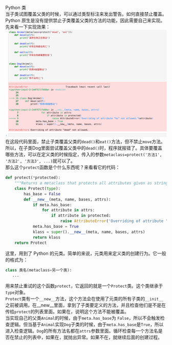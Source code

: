 Python 类<br />当子类试图覆盖父类的时候，可以通过类型标注来发出警告。如何直接禁止覆盖。<br />Python 原生是没有提供禁止子类覆盖父类的方法的功能，因此需要自己来实现。<br />先来看一下实现效果：<br />![2021-10-14-09-16-42-664906.png](./img/1634174213522-95f62809-ec64-4980-b27b-1fbae109d767.png)<br />在这段代码里面，禁止子类覆盖父类的`dead()`和`eat()`方法，但不禁止`move`方法。所以，在子类Dog里面尝试覆盖父类中的`dead()`时，程序就报错了。具体要覆盖哪些方法，可以在定义类的时候指定，传入的参数`metaclass=protect('方法1', '方法2', '方法3', ...)`就可以了。<br />那么这个`protect`函数是个什么东西呢？来看看它的代码：
```python
def protect(*protected):
    """Returns a metaclass that protects all attributes given as strings"""
    class Protect(type):
        has_base = False
        def __new__(meta, name, bases, attrs):
            if meta.has_base:
                for attribute in attrs:
                    if attribute in protected:
                        raise AttributeError('Overriding of attribute "%s" not allowed.'%attribute)
            meta.has_base = True
            klass = super().__new__(meta, name, bases, attrs)
            return klass
    return Protect
```
这里，用到了 Python 的元类。简单的来说，元类用来定义类的创建行为。它一般的格式为：
```python
class 类名(metaclass=另一个类):
   ...
```
用来禁止重试的这个函数`protect`，它返回的就是一个`Protect`类。这个类继承于`type`对象。<br />`Protect`类有一个`__new__`方法，这个方法会在使用了元类的所有子类的`__init__`之前被调用。在__new__里面，拿到了子类要定义的方法，并且检查他们是不是在传给`protect`的列表里面。如果在，说明这个方法不能被覆盖。<br />当实现自己的父类`Animal`的时候，由于`meta.has_base`为 `False`，所以不会触发检查逻辑。但当基于`Animal`实现`Dog`子类的时候，由于`meta.has_base`是`True`，所以进入检查逻辑。`Dog`的所有方法名都在`attrs`参数里面。循环检查每一个方法名是否在禁止的列表中，如果在，就抛出异常。如果不在，就继续后面的创建过程。

